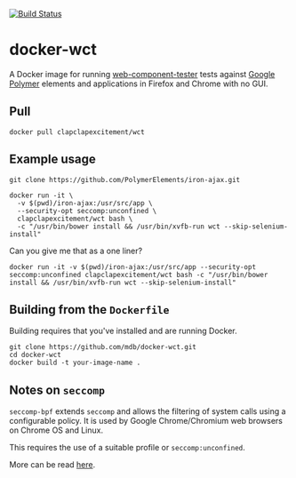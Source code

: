[![Build Status](https://travis-ci.org/mdb/docker-wct.svg?branch=master)](https://travis-ci.org/mdb/docker-wct)

# docker-wct

A Docker image for running [web-component-tester](https://github.com/Polymer/web-component-tester) tests against [Google Polymer](https://github.com/Polymer/polymer) elements and applications in Firefox and Chrome with no GUI.

## Pull

```
docker pull clapclapexcitement/wct
```

## Example usage

```
git clone https://github.com/PolymerElements/iron-ajax.git

docker run -it \
  -v $(pwd)/iron-ajax:/usr/src/app \
  --security-opt seccomp:unconfined \
  clapclapexcitement/wct bash \
  -c "/usr/bin/bower install && /usr/bin/xvfb-run wct --skip-selenium-install"
```

Can you give me that as a one liner?

```
docker run -it -v $(pwd)/iron-ajax:/usr/src/app --security-opt seccomp:unconfined clapclapexcitement/wct bash -c "/usr/bin/bower install && /usr/bin/xvfb-run wct --skip-selenium-install"
```

## Building from the `Dockerfile`

Building requires that you've installed and are running Docker.

```
git clone https://github.com/mdb/docker-wct.git
cd docker-wct
docker build -t your-image-name .
```

## Notes on `seccomp`

`seccomp-bpf` extends `seccomp` and allows the filtering of system calls using a configurable policy. It is used by Google Chrome/Chromium web browsers on Chrome OS and Linux.

This requires the use of a suitable profile or `seccomp:unconfined`.

More can be read [here](https://github.com/jlund/docker-chrome-pulseaudio/issues/8).
